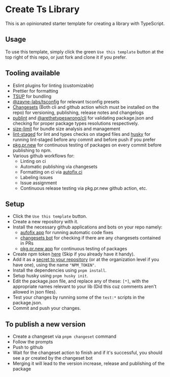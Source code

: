 # Create Ts Library

This is an opinionated starter template for creating a library with TypeScript.


## Usage

To use this template, simply click the green `Use this template` button at the top right of this repo, or just fork and clone it if you prefer.

## Tooling available
- Eslint plugins for linting (customizable)
- Prettier for formatting
- [TSUP](https://github.com/egoist/tsup) for bundling
- [@zayne-labs/tsconfig](https://github.com/zayne-labs/tsconfig) for relevant tsconfig presets
- [Changesets](https://github.com/changesets/changesets) (Both cli and github action which must be installed on the repo) for versioning, publishing, release notes and changelogs
- [publint](https://github.com/bluwy/publint) and [@arethetypeswrong/cli](https://github.com/arethetypeswrong/arethetypeswrong.github.io/blob/main/packages/cli/README.md) for validating package.json and checking for proper package types resolutions respectively.
- [size-limit](https://github.com/ai/size-limit) for bundle size analysis and management
- [lint-staged](https://github.com/lint-staged/lint-staged) for lint and types checks on staged files and [husky](https://github.com/typicode/husky) for running lint-staged before any commit and before push if you prefer
- [pkg.pr.new](https://pkg-pr-new) for continuous testing of packages on every commit before publishing to npm.
- Various github workflows for:
  - Linting on ci
  - Automatic publishing via changesets
  - Formatting on ci via [autofix.ci](https://autofix.ci/)
  - Labeling issues
  - Issue assignment
  - Continuous release testing via pkg.pr.new github action, etc.

## Setup

- Click the `Use this template` button.
- Create a new repository with it.
- Install the necessary github applications and bots on your repo namely:
  - [aufofix app](https://github.com/marketplace/autofix-ci) for running automatic code fixes
  - [changesets bot](https://github.com/apps/changeset-bot) for checking if there are any changesets contained in PRs
  - [pkg.pr.new app](https://github.com/apps/pkg-pr-new) for continuous testing of packages
- Create npm token [here](https://docs.npmjs.com/creating-and-viewing-access-tokens) (Skip if you already have it handy).
- Add it as a [secret to your repository](https://docs.github.com/en/codespaces/managing-codespaces-for-your-organization/managing-development-environment-secrets-for-your-repository-or-organization#adding-secrets-for-a-repository) (or at the organization level if you have one), using the name `"NPM_TOKEN"`.
- Install the dependencies using `pnpm install`.
- Setup husky using `pnpm husky init`.
- Edit the package.json file, and replace any of these: `[*]`, with the appropriate names relevant to your lib (Did this cuz comments aren't allowed in json files).
- Test your changes by running some of the `test:*` scripts in the package.json.
- Commit and push your changes.

## To publish a new version
 - Create a changeset via `pnpm changeset` command
 - Follow the prompts
 - Push to github
 - Wait for the changeset action to finish and if it's successful, you should see a pr created by the changeset bot
 - Merging it will lead to the version increase, release and publishing of the package


